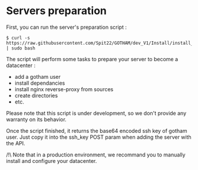 # Servers preparation

First, you can run the server's preparation script :

```
$ curl -s https://raw.githubusercontent.com/Spit22/GOTHAM/dev_V1/Install/install_server.sh | sudo bash
```

The script will perform some tasks to prepare your server to become a datacenter :
  - add a gotham user
  - install dependancies
  - install nginx reverse-proxy from sources
  - create directories
  - etc.

Please note that this script is under development, so we don't provide any warranty on its behavior.

Once the script finished, it returns the base64 encoded ssh key of gotham user. Just copy it into the ssh_key POST param when adding the server with the API.

/!\ Note that in a production environment, we recommand you to manually install and configure your datacenter.
